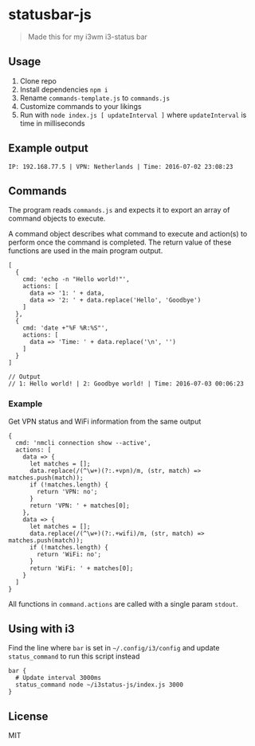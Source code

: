# statusbar-js

> Made this for my i3wm i3-status bar

## Usage

1. Clone repo
2. Install dependencies `npm i`
3. Rename `commands-template.js` to `commands.js`
4. Customize commands to your likings
5. Run with `node index.js [ updateInterval ]` where `updateInterval` is time in milliseconds

## Example output

    IP: 192.168.77.5 | VPN: Netherlands | Time: 2016-07-02 23:08:23

## Commands

The program reads `commands.js` and expects it to export an array of command objects to execute.

A command object describes what command to execute and action(s) to perform once the command is completed. The return value of these functions are used in the main program output.

    [
      {
        cmd: 'echo -n "Hello world!"',
        actions: [
          data => '1: ' + data,
          data => '2: ' + data.replace('Hello', 'Goodbye')
        ]
      },
      {
        cmd: 'date +"%F %R:%S"',
        actions: [
          data => 'Time: ' + data.replace('\n', '')
        ]
      }
    ]

    // Output
    // 1: Hello world! | 2: Goodbye world! | Time: 2016-07-03 00:06:23

### Example

Get VPN status and WiFi information from the same output

    {
      cmd: 'nmcli connection show --active',
      actions: [
        data => {
          let matches = [];
          data.replace(/(^\w+)(?:.+vpn)/m, (str, match) => matches.push(match));
          if (!matches.length) {
            return 'VPN: no';
          }
          return 'VPN: ' + matches[0];
        },
        data => {
          let matches = [];
          data.replace(/(^\w+)(?:.+wifi)/m, (str, match) => matches.push(match));
          if (!matches.length) {
            return 'WiFi: no';
          }
          return 'WiFi: ' + matches[0];
        }
      ]
    }

All functions in `command.actions` are called with a single param `stdout`.

## Using with i3
Find the line where `bar` is set in `~/.config/i3/config` and update `status_command` to run this script instead

    bar {
      # Update interval 3000ms
      status_command node ~/i3status-js/index.js 3000
    }

## License

MIT
